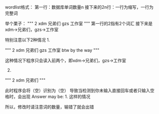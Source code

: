 wordlist格式：
第一行：数据库单词数量n
接下来的2n行：一行为缩写，一行为完整词

举个栗子：
"""
2
xdm
兄弟们
gzs
工作室
"""
第一行的2指有2个词汇
接下来是xdm→兄弟们，gzs→工作室

特别注意以下2种情况
1.

"""
2
xdm
兄弟们
gzs
工作室
btw
by the way
"""

这种情况下程序只会读入前两个，即xdm→兄弟们，gzs→工作室

2.

"""
2
xdm
兄弟们
"""

此时程序会将（空）识别为（空）
导致当检测到你未输入直接回车或者只输入空格时，会出现
Answer may be:
1.
这样的情况


所以，修改时请注意词的数量，输错了就会出错